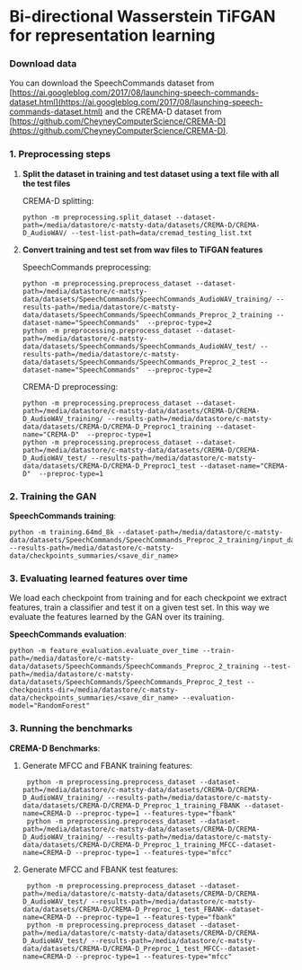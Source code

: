 
# Bi-directional Wasserstein TiFGAN for representation learning

### Download data

You can download the SpeechCommands dataset from [https://ai.googleblog.com/2017/08/launching-speech-commands-dataset.html](https://ai.googleblog.com/2017/08/launching-speech-commands-dataset.html) and the CREMA-D dataset from [https://github.com/CheyneyComputerScience/CREMA-D](https://github.com/CheyneyComputerScience/CREMA-D).

### 1. Preprocessing steps

1. **Split the dataset in training and test dataset using a text file with all the test files**
 
    CREMA-D splitting:
	```
	python -m preprocessing.split_dataset --dataset-path=/media/datastore/c-matsty-data/datasets/CREMA-D/CREMA-D_AudioWAV/ --test-list-path=data/cremad_testing_list.txt
	```
2.  **Convert training and test set from wav files to TiFGAN features**
 
    SpeechCommands preprocessing:
	```
	python -m preprocessing.preprocess_dataset --dataset-path=/media/datastore/c-matsty-data/datasets/SpeechCommands/SpeechCommands_AudioWAV_training/ --results-path=/media/datastore/c-matsty-data/datasets/SpeechCommands/SpeechCommands_Preproc_2_training --dataset-name="SpeechCommands"  --preproc-type=2
	python -m preprocessing.preprocess_dataset --dataset-path=/media/datastore/c-matsty-data/datasets/SpeechCommands/SpeechCommands_AudioWAV_test/ --results-path=/media/datastore/c-matsty-data/datasets/SpeechCommands/SpeechCommands_Preproc_2_test --dataset-name="SpeechCommands"  --preproc-type=2
	```
	
    CREMA-D preprocessing:
	```
	python -m preprocessing.preprocess_dataset --dataset-path=/media/datastore/c-matsty-data/datasets/CREMA-D/CREMA-D_AudioWAV_training/ --results-path=/media/datastore/c-matsty-data/datasets/CREMA-D/CREMA-D_Preproc1_training --dataset-name="CREMA-D"  --preproc-type=1
	python -m preprocessing.preprocess_dataset --dataset-path=/media/datastore/c-matsty-data/datasets/CREMA-D/CREMA-D_AudioWAV_test/ --results-path=/media/datastore/c-matsty-data/datasets/CREMA-D/CREMA-D_Preproc1_test --dataset-name="CREMA-D"  --preproc-type=1
	```
  
  
### 2. Training the GAN

**SpeechCommands training**:

	
	python -m training.64md_8k --dataset-path=/media/datastore/c-matsty-data/datasets/SpeechCommands/SpeechCommands_Preproc_2_training/input_data --results-path=/media/datastore/c-matsty-data/checkpoints_summaries/<save_dir_name>
	
	
### 3. Evaluating learned features over time

We load each checkpoint from training and for each checkpoint we extract features, train a classifier and test it on a given test set. In this way we evaluate the features learned by the GAN over its training.

**SpeechCommands evaluation**:

	python -m feature_evaluation.evaluate_over_time --train-path=/media/datastore/c-matsty-data/datasets/SpeechCommands/SpeechCommands_Preproc_2_training --test-path=/media/datastore/c-matsty-data/datasets/SpeechCommands/SpeechCommands_Preproc_2_test --checkpoints-dir=/media/datastore/c-matsty-data/checkpoints_summaries/<save_dir_name> --evaluation-model="RandomForest"
	

	
### 3. Running the benchmarks

**CREMA-D Benchmarks**:

1. Generate MFCC and FBANK training features:
  
        python -m preprocessing.preprocess_dataset --dataset-path=/media/datastore/c-matsty-data/datasets/CREMA-D/CREMA-D_AudioWAV_training/ --results-path=/media/datastore/c-matsty-data/datasets/CREMA-D/CREMA-D_Preproc_1_training_FBANK --dataset-name=CREMA-D --preproc-type=1 --features-type="fbank"
        python -m preprocessing.preprocess_dataset --dataset-path=/media/datastore/c-matsty-data/datasets/CREMA-D/CREMA-D_AudioWAV_training/ --results-path=/media/datastore/c-matsty-data/datasets/CREMA-D/CREMA-D_Preproc_1_training_MFCC--dataset-name=CREMA-D --preproc-type=1 --features-type="mfcc"
 2. Generate MFCC and FBANK test features:
                
         python -m preprocessing.preprocess_dataset --dataset-path=/media/datastore/c-matsty-data/datasets/CREMA-D/CREMA-D_AudioWAV_test/ --results-path=/media/datastore/c-matsty-data/datasets/CREMA-D/CREMA-D_Preproc_1_test_FBANK--dataset-name=CREMA-D --preproc-type=1 --features-type="fbank" 
         python -m preprocessing.preprocess_dataset --dataset-path=/media/datastore/c-matsty-data/datasets/CREMA-D/CREMA-D_AudioWAV_test/ --results-path=/media/datastore/c-matsty-data/datasets/CREMA-D/CREMA-D_Preproc_1_test_MFCC--dataset-name=CREMA-D --preproc-type=1 --features-type="mfcc" 
